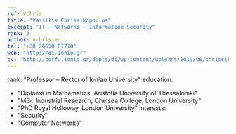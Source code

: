 ```yaml
---
ref: vchris
title: "Vassilis Chrissikopoulos"
excerpt: "IT – Networks – Information Security"
rank: 3
author: vchris-en
tel: "+30 26610 87710"
web: "http://di.ionio.gr"
cv: "http://corfu.ionio.gr/depts/di/wp-content/uploads/2010/06/chrissikopoulos_cv_gr_2015.pdf"
---
```


rank: "Professor – Rector of Ionian University"
education:
  - "Diploma in Mathematics, Aristotle University of Thessaloniki"
  - "MSc Industrial Research, Chelsea College, London University"
  - "PhD Royal Holloway, London University"
interests:
  - "Security"
  - "Computer Networks"
  
